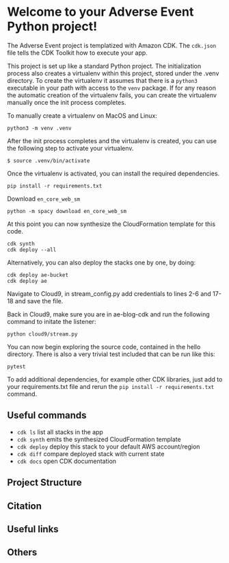 
# Welcome to your Adverse Event Python project!

The Adverse Event project is templatized with Amazon CDK. The `cdk.json` file tells the CDK Toolkit how to execute your app.

This project is set up like a standard Python project.  The initialization process also creates
a virtualenv within this project, stored under the .venv directory.  To create the virtualenv
it assumes that there is a `python3` executable in your path with access to the `venv` package.
If for any reason the automatic creation of the virtualenv fails, you can create the virtualenv
manually once the init process completes.

To manually create a virtualenv on MacOS and Linux:

```
python3 -m venv .venv
```

After the init process completes and the virtualenv is created, you can use the following
step to activate your virtualenv.

```
$ source .venv/bin/activate
```

Once the virtualenv is activated, you can install the required dependencies.

```
pip install -r requirements.txt
```

Download `en_core_web_sm`

```
python -m spacy download en_core_web_sm
```

At this point you can now synthesize the CloudFormation template for this code.

```
cdk synth
cdk deploy --all
```

Alternatively, you can also deploy the stacks one by one, by doing:

```
cdk deploy ae-bucket
cdk deploy ae
```

Navigate to Cloud9, in stream_config.py add credentials to lines 2-6 and 17-18 and save the file.

Back in Cloud9, make sure you are in ae-blog-cdk and run the following command to initate the listener:

```
python cloud9/stream.py
```

You can now begin exploring the source code, contained in the hello directory.
There is also a very trivial test included that can be run like this:

```
pytest
```

To add additional dependencies, for example other CDK libraries, just add to
your requirements.txt file and rerun the `pip install -r requirements.txt`
command.

## Useful commands

 * `cdk ls`          list all stacks in the app
 * `cdk synth`       emits the synthesized CloudFormation template
 * `cdk deploy`      deploy this stack to your default AWS account/region
 * `cdk diff`        compare deployed stack with current state
 * `cdk docs`        open CDK documentation

## Project Structure


## Citation


## Useful links

## Others